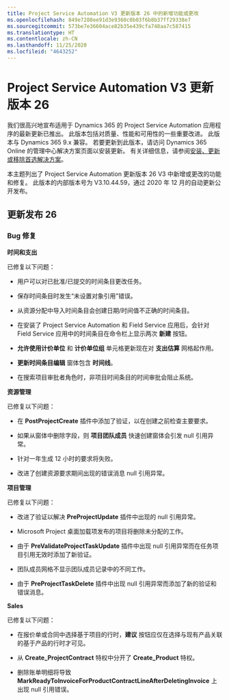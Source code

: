 ```yaml
---
title: Project Service Automation V3 更新版本 26 中的新增功能或更改
ms.openlocfilehash: 849e7288ee91d3e9360c0b03f6b8b37ff29338e7
ms.sourcegitcommit: 573be7e36604ace82b35e439cfa748aa7c587415
ms.translationtype: HT
ms.contentlocale: zh-CN
ms.lasthandoff: 11/25/2020
ms.locfileid: "4643252"
---
```

<a name="project-service-automation-update-release-26-v3"></a>Project Service Automation V3 更新版本 26
================================================

我们很高兴地宣布适用于 Dynamics 365 的 Project Service Automation 应用程序的最新更新已推出。 此版本包括对质量、性能和可用性的一些重要改进。 此版本与 Dynamics 365 9.x 兼容。 若要更新到此版本，请访问 Dynamics 365 Online 的管理中心解决方案页面以安装更新。 有关详细信息，请参阅[安装、更新或移除首选解决方案](https://docs.microsoft.com/power-platform/admin/install-remove-preferred-solution)。

本主题列出了 Project Service Automation 更新版本 26 V3 中新增或更改的功能和修复。 此版本的内部版本号为 V3.10.44.59，通过 2020 年 12 月的自动更新公开发布。

<a name="update-release-26"></a>更新发布 26
-----------------

### <a name="bug-fixes"></a>Bug 修复

**时间和支出**

已修复以下问题：

-   用户可以对已批准/已提交的时间条目更改任务。

-   保存时间条目时发生“未设置对象引用”错误。

-   从资源分配中导入时间条目会创建日期/时间值不正确的时间条目。

-   在安装了 Project Service Automation 和 Field Service 应用后，会针对 Field Service 应用中的时间条目在命令栏上显示两次 **新建** 按钮。

-   **允许使用计价单位** 和 **计价单位组** 单元格更新现在对 **支出估算** 网格起作用。

-   **更新时间条目编辑** 窗体包含 **时间线**。

-   在搜索项目审批者角色时，非项目时间条目的时间审批会阻止系统。

**资源管理**

已修复以下问题：

-   在 **PostProjectCreate** 插件中添加了验证，以在创建之前检查主要要求。

-   如果从窗体中删除字段，则 **项目团队成员** 快速创建窗体会引发 null 引用异常。

-   针对一年生成 12 小时的要求将失败。

-   改进了创建资源要求期间出现的错误消息 null 引用异常。

**项目管理**

已修复以下问题：

-   改进了验证以解决 **PreProjectUpdate** 插件中出现的 null 引用异常。

-   Microsoft Project 桌面加载项发布的项目将删除未分配的工作。

-   由于 **PreValidateProjectTaskUpdate** 插件中出现 null 引用异常而在任务项目引用无效时添加了新验证。

-   团队成员网格不显示团队成员记录中的不同工作。

-   由于 **PreProjectTaskDelete** 插件中出现 null 引用异常而添加了新的验证和错误消息。

**Sales**

已修复以下问题：

-   在报价单或合同中选择基于项目的行时，**建议** 按钮应仅在选择与现有产品关联的基于产品的行时才可见。

-   从 **Create_ProjectContract** 特权中分开了 **Create_Product** 特权。

-   删除账单明细将导致 **MarkReadyToInvoiceForProductContractLineAfterDeletingInvoice** 上出现 null 引用错误。
